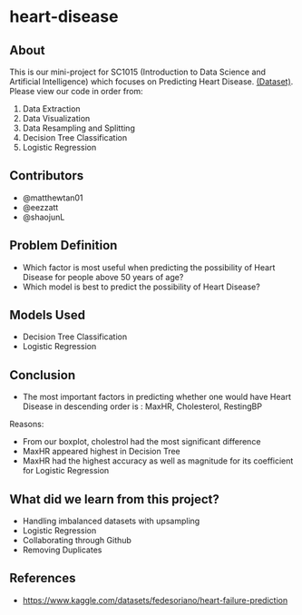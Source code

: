 # heart-disease
## About
This is our mini-project for SC1015 (Introduction to Data Science and Artificial Intelligence) which focuses on Predicting Heart Disease. [(Dataset)](heart.csv). 
Please view our code in order from:
1. Data Extraction
2. Data Visualization
3. Data Resampling and Splitting
4. Decision Tree Classification
5. Logistic Regression

## Contributors
* @matthewtan01
* @eezzatt
* @shaojunL

## Problem Definition
* Which factor is most useful when predicting the possibility of Heart Disease for people above 50 years of age?
* Which model is best to predict the possibility of Heart Disease?

## Models Used
* Decision Tree Classification
* Logistic Regression

## Conclusion
*  The most important factors in predicting whether one would have Heart Disease in descending order is : MaxHR, Cholesterol, RestingBP

Reasons:
*  From our boxplot, cholestrol had the most significant difference
*  MaxHR appeared highest in Decision Tree
*  MaxHR had the highest accuracy as well as magnitude for its coefficient for Logistic Regression

## What did we learn from this project?
* Handling imbalanced datasets with upsampling
* Logistic Regression
* Collaborating through Github
* Removing Duplicates

## References
* https://www.kaggle.com/datasets/fedesoriano/heart-failure-prediction 
